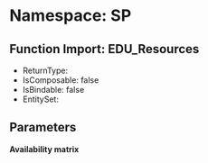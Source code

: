 # Namespace: SP

## Function Import: EDU_Resources

- ReturnType: 
- IsComposable: false
- IsBindable: false
- EntitySet: 

## Parameters

**Availability matrix**


